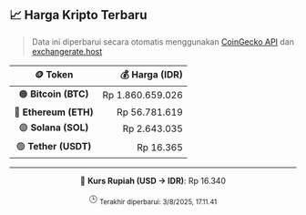 

<!-- HARGA_KRIPTO -->
## 📈 Harga Kripto Terbaru

> Data ini diperbarui secara otomatis menggunakan [CoinGecko API](https://www.coingecko.com/) dan [exchangerate.host](https://exchangerate.host/)

<div align="center">

| 🪙 Token | 💰 Harga (IDR) |
|:------:|---------------:|
| 🟠 **Bitcoin (BTC)**   | Rp 1.860.659.026 |
| 🔵 **Ethereum (ETH)**  | Rp 56.781.619 |
| 🟣 **Solana (SOL)**    | Rp 2.643.035 |
| 🟢 **Tether (USDT)**   | Rp 16.365 |

---

💱 **Kurs Rupiah (USD → IDR)**: Rp 16.340

🕒 <sub>Terakhir diperbarui: 3/8/2025, 17.11.41</sub>

</div>
<!-- /HARGA_KRIPTO -->